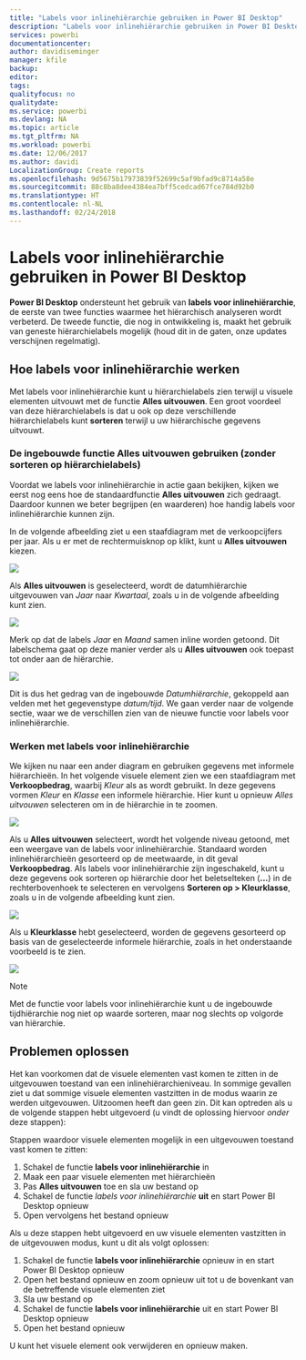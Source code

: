 ```yaml
---
title: "Labels voor inlinehiërarchie gebruiken in Power BI Desktop"
description: "Labels voor inlinehiërarchie gebruiken in Power BI Desktop"
services: powerbi
documentationcenter: 
author: davidiseminger
manager: kfile
backup: 
editor: 
tags: 
qualityfocus: no
qualitydate: 
ms.service: powerbi
ms.devlang: NA
ms.topic: article
ms.tgt_pltfrm: NA
ms.workload: powerbi
ms.date: 12/06/2017
ms.author: davidi
LocalizationGroup: Create reports
ms.openlocfilehash: 9d5675b17973839f52699c5af9bfad9c8714a58e
ms.sourcegitcommit: 88c8ba8dee4384ea7bff5cedcad67fce784d92b0
ms.translationtype: HT
ms.contentlocale: nl-NL
ms.lasthandoff: 02/24/2018
---
```

# <a name="use-inline-hierarchy-labels-in-power-bi-desktop"></a>Labels voor inlinehiërarchie gebruiken in Power BI Desktop
**Power BI Desktop** ondersteunt het gebruik van **labels voor inlinehiërarchie**, de eerste van twee functies waarmee het hiërarchisch analyseren wordt verbeterd. De tweede functie, die nog in ontwikkeling is, maakt het gebruik van geneste hiërarchielabels mogelijk (houd dit in de gaten, onze updates verschijnen regelmatig).   

## <a name="how-inline-hierarchy-labels-work"></a>Hoe labels voor inlinehiërarchie werken
Met labels voor inlinehiërarchie kunt u hiërarchielabels zien terwijl u visuele elementen uitvouwt met de functie **Alles uitvouwen**. Een groot voordeel van deze hiërarchielabels is dat u ook op deze verschillende hiërarchielabels kunt **sorteren** terwijl u uw hiërarchische gegevens uitvouwt.

### <a name="using-the-built-in-expand-all-feature-without-sorting-by-hierarchy-labels"></a>De ingebouwde functie Alles uitvouwen gebruiken (zonder sorteren op hiërarchielabels)
Voordat we labels voor inlinehiërarchie in actie gaan bekijken, kijken we eerst nog eens hoe de standaardfunctie **Alles uitvouwen** zich gedraagt. Daardoor kunnen we beter begrijpen (en waarderen) hoe handig labels voor inlinehiërarchie kunnen zijn.

In de volgende afbeelding ziet u een staafdiagram met de verkoopcijfers per jaar. Als u er met de rechtermuisknop op klikt, kunt u **Alles uitvouwen** kiezen.

![](media/desktop-inline-hierarchy-labels/inlinehierarchy_4.png)

Als **Alles uitvouwen** is geselecteerd, wordt de datumhiërarchie uitgevouwen van *Jaar* naar *Kwartaal*, zoals u in de volgende afbeelding kunt zien.

![](media/desktop-inline-hierarchy-labels/inlinehierarchy_5.png)

Merk op dat de labels *Jaar* en *Maand* samen inline worden getoond. Dit labelschema gaat op deze manier verder als u **Alles uitvouwen** ook toepast tot onder aan de hiërarchie.

![](media/desktop-inline-hierarchy-labels/inlinehierarchy_6.png)

Dit is dus het gedrag van de ingebouwde *Datumhiërarchie*, gekoppeld aan velden met het gegevenstype *datum/tijd*. We gaan verder naar de volgende sectie, waar we de verschillen zien van de nieuwe functie voor labels voor inlinehiërarchie.

### <a name="using-inline-hierarchy-labels"></a>Werken met labels voor inlinehiërarchie
We kijken nu naar een ander diagram en gebruiken gegevens met informele hiërarchieën. In het volgende visuele element zien we een staafdiagram met **Verkoopbedrag**, waarbij *Kleur* als as wordt gebruikt. In deze gegevens vormen *Kleur* en *Klasse* een informele hiërarchie. Hier kunt u opnieuw *Alles uitvouwen* selecteren om in de hiërarchie in te zoomen.

![](media/desktop-inline-hierarchy-labels/inlinehierarchy_7.png)

Als u **Alles uitvouwen** selecteert, wordt het volgende niveau getoond, met een weergave van de labels voor inlinehiërarchie. Standaard worden inlinehiërarchieën gesorteerd op de meetwaarde, in dit geval **Verkoopbedrag**. Als labels voor inlinehiërarchie zijn ingeschakeld, kunt u deze gegevens ook sorteren op hiërarchie door het beletselteken (**...**) in de rechterbovenhoek te selecteren en vervolgens **Sorteren op > Kleurklasse**, zoals u in de volgende afbeelding kunt zien.

![](media/desktop-inline-hierarchy-labels/inlinehierarchy_8.png)

Als u **Kleurklasse** hebt geselecteerd, worden de gegevens gesorteerd op basis van de geselecteerde informele hiërarchie, zoals in het onderstaande voorbeeld is te zien.

![](media/desktop-inline-hierarchy-labels/inlinehierarchy_9.png)

> [!NOTE]
> Met de functie voor labels voor inlinehiërarchie kunt u de ingebouwde tijdhiërarchie nog niet op waarde sorteren, maar nog slechts op volgorde van hiërarchie.
> 
> 

## <a name="troubleshooting"></a>Problemen oplossen
Het kan voorkomen dat de visuele elementen vast komen te zitten in de uitgevouwen toestand van een inlinehiërarchieniveau. In sommige gevallen ziet u dat sommige visuele elementen vastzitten in de modus waarin ze werden uitgevouwen. Uitzoomen heeft dan geen zin. Dit kan optreden als u de volgende stappen hebt uitgevoerd (u vindt de oplossing hiervoor *onder* deze stappen):

Stappen waardoor visuele elementen mogelijk in een uitgevouwen toestand vast komen te zitten:

1. Schakel de functie **labels voor inlinehiërarchie** in
2. Maak een paar visuele elementen met hiërarchieën
3. Pas **Alles uitvouwen** toe en sla uw bestand op
4. Schakel de functie *labels voor inlinehiërarchie* **uit** en start Power BI Desktop opnieuw
5. Open vervolgens het bestand opnieuw

Als u deze stappen hebt uitgevoerd en uw visuele elementen vastzitten in de uitgevouwen modus, kunt u dit als volgt oplossen:

1. Schakel de functie **labels voor inlinehiërarchie** opnieuw in en start Power BI Desktop opnieuw
2. Open het bestand opnieuw en zoom opnieuw uit tot u de bovenkant van de betreffende visuele elementen ziet
3. Sla uw bestand op
4. Schakel de functie **labels voor inlinehiërarchie** uit en start Power BI Desktop opnieuw
5. Open het bestand opnieuw

U kunt het visuele element ook verwijderen en opnieuw maken.

